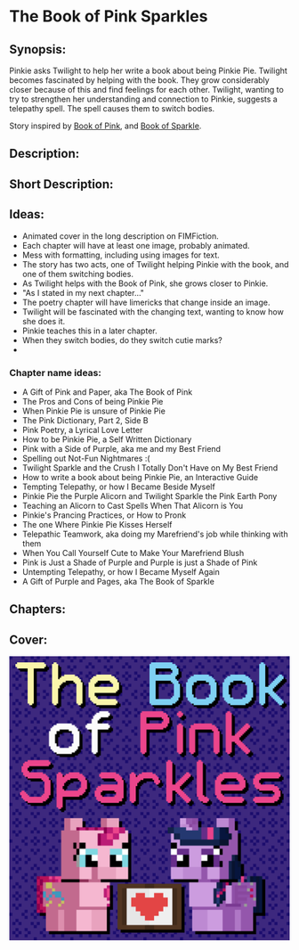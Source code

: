 # The Book of Pink Sparkles

## Synopsis:
Pinkie asks Twilight to help her write a book about being Pinkie Pie. Twilight becomes fascinated by helping with the book. They grow considerably closer because of this and find feelings for each other. Twilight, wanting to try to strengthen her understanding and connection to Pinkie, suggests a telepathy spell. The spell causes them to switch bodies.

Story inspired by [Book of Pink](https://www.fimfiction.net/story/93899/book-of-pink), and [Book of Sparkle](https://www.fimfiction.net/story/189700/book-of-sparkle).

## Description:


## Short Description:


## Ideas:
- Animated cover in the long description on FIMFiction.
- Each chapter will have at least one image, probably animated.
- Mess with formatting, including using images for text.
- The story has two acts, one of Twilight helping Pinkie with the book, and one of them switching bodies.
- As Twilight helps with the Book of Pink, she grows closer to Pinkie.
- "As I stated in my next chapter…"
- The poetry chapter will have limericks that change inside an image.
- Twilight will be fascinated with the changing text, wanting to know how she does it.
- Pinkie teaches this in a later chapter.
- When they switch bodies, do they switch cutie marks?
- 

### Chapter name ideas:
- A Gift of Pink and Paper, aka The Book of Pink
- The Pros and Cons of being Pinkie Pie
- When Pinkie Pie is unsure of Pinkie Pie
- The Pink Dictionary, Part 2, Side B
- Pink Poetry, a Lyrical Love Letter
- How to be Pinkie Pie, a Self Written Dictionary
- Pink with a Side of Purple, aka me and my Best Friend
- Spelling out Not-Fun Nightmares :(
- Twilight Sparkle and the Crush I Totally Don't Have on My Best Friend
- How to write a book about being Pinkie Pie, an Interactive Guide
- Tempting Telepathy, or how I Became Beside Myself
- Pinkie Pie the Purple Alicorn and Twilight Sparkle the Pink Earth Pony
- Teaching an Alicorn to Cast Spells When That Alicorn is You
- Pinkie's Prancing Practices, or How to Pronk
- The one Where Pinkie Pie Kisses Herself
- Telepathic Teamwork, aka doing my Marefriend's job while thinking with them
- When You Call Yourself Cute to Make Your Marefriend Blush
- Pink is Just a Shade of Purple and Purple is just a Shade of Pink
- Untempting Telepathy, or how I Became Myself Again
- A Gift of Purple and Pages, aka The Book of Sparkle

## Chapters:


## Cover:
![cover](./the-book-of-pink-sparkles-cover-animated-upscaled.gif)